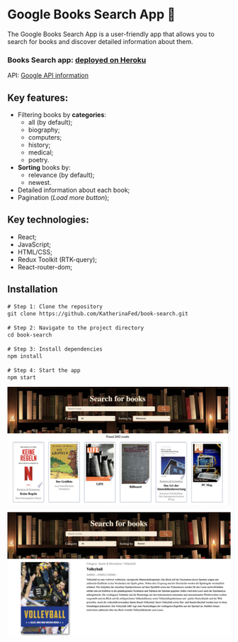# Google Books Search App :open_book:
The Google Books Search App is a user-friendly app that allows you to search for books and discover detailed information about them.

### Books Search app: [deployed on Heroku](https://book-search-steel.vercel.app/)

API: [Google API information](https://developers.google.com/books/docs/v1/using)

## Key features:
- Filtering books by **categories**:
   - all (by default);
   - biography;
   - computers;
   - history;
   - medical;
   - poetry.
- **Sorting** books by:
   - relevance (by default);
   - newest.
- Detailed information about each book;
- Pagination (*Load more button*);

## Key technologies:
- React;
- JavaScript;
- HTML/CSS;
- Redux Toolkit (RTK-query);
- React-router-dom;


## Installation
```
# Step 1: Clone the repository
git clone https://github.com/KatherinaFed/book-search.git

# Step 2: Navigate to the project directory  
cd book-search

# Step 3: Install dependencies 
npm install

# Step 4: Start the app
npm start
```

![Book list](src/assets/screenListForREADME.png)

![Book page](src/assets/screenBookPageForREADME.png)